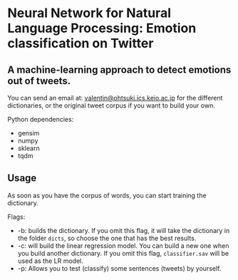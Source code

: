 # Neural Network for Natural Language Processing: Emotion classification on Twitter
## A machine-learning approach to detect emotions out of tweets.

You can send an email at: valentin@ohtsuki.ics.keio.ac.jp for the different dictionaries, or the original tweet corpus if you want to build your own.

Python dependencies:

- gensim
- numpy
- sklearn
- tqdm

## Usage

As soon as you have the corpus of words, you can start training the dictionary.

Flags:

- -b: builds the dictionary. If you omit this flag, it will take the dictionary in the folder `dicts`, so choose the one that has the best results.
- -c: will build the linear regression model. You can build a new one when you build another dictionary. If you omit this flag, `classifier.sav` will be used as the LR model.
- -p: Allows you to test (classify) some sentences (tweets) by yourself.
